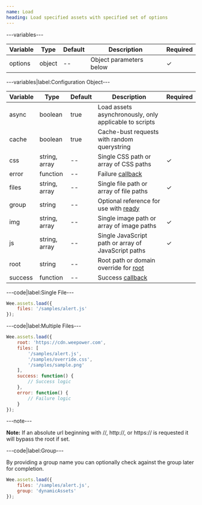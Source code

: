```yaml
---
name: Load
heading: Load specified assets with specified set of options
---
```


---variables---

| Variable | Type | Default | Description | Required |
| -- | -- | -- | -- | -- |
| options | object | -- | Object parameters below | ✓ |

---variables|label:Configuration Object---

| Variable | Type | Default | Description | Required |
| -- | -- | -- | -- | -- |
| async | boolean | true | Load assets asynchronously, only applicable to scripts ||
| cache | boolean | true | Cache-bust requests with random querystring ||
| css | string, array | -- | Single CSS path or array of CSS paths | ✓ |
| error | function | -- | Failure [callback](/script/#functions) ||
| files | string, array | -- | Single file path or array of file paths | ✓ |
| group | string | -- | Optional reference for use with [ready](#ready) ||
| img | string, array | -- | Single image path or array of image paths | ✓ |
| js | string, array | -- | Single JavaScript path or array of JavaScript paths | ✓ |
| root | string | -- | Root path or domain override for [root](#root) ||
| success | function | -- | Success [callback](/script/#functions) ||

---code|label:Single File---

```javascript
Wee.assets.load({
	files: '/samples/alert.js'
});
```

---code|label:Multiple Files---

```javascript
Wee.assets.load({
	root: 'https://cdn.weepower.com',
	files: [
		'/samples/alert.js',
		'/samples/override.css',
		'/samples/sample.png'
	],
	success: function() {
		// Success logic
	},
	error: function() {
		// Failure logic
	}
});
```

---note---

**Note:** If an absolute url beginning with //, http://, or https:// is requested it will bypass the root if set.

---code|label:Group---

By providing a group name you can optionally check against the group later for completion.

```javascript
Wee.assets.load({
	files: '/samples/alert.js',
	group: 'dynamicAssets'
});
```